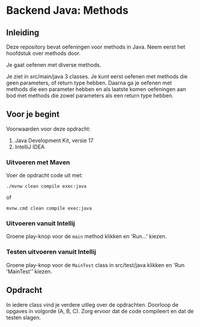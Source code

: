 # Backend Java: Methods

## Inleiding

Deze repository bevat oefeningen voor methods in Java.
Neem eerst het hoofdstuk over methods door.

Je gaat oefenen met diverse methods. 

Je ziet in src/main/java 3 classes. Je kunt eerst oefenen met methods die geen parameters, of return type hebben.
Daarna ga je oefenen met methods die een parameter hebben en als laatste komen oefeningen aan bod met methods die zowel
parameters als een return type hebben.

## Voor je begint

Voorwaarden voor deze opdracht:
1. Java Development Kit, versie 17
2. IntelliJ IDEA

### Uitvoeren met Maven

Voer de opdracht code uit met:

```shell
./mvnw clean compile exec:java
```

of

```shell
mvnw.cmd clean compile exec:java
```

### Uitvoeren vanuit Intellij

Groene play-knop voor de `main` method klikken en 'Run...' kiezen.

### Testen uitvoeren vanuit Intellij

Groene play-knop voor de `MainTest` class in src/test/java klikken en 'Run 'MainTest'' kiezen.

## Opdracht

In iedere class vind je verdere uitleg over de opdrachten. Doorloop de opgaves in volgorde (A, B, C).
Zorg ervoor dat de code compileert en dat de testen slagen.

